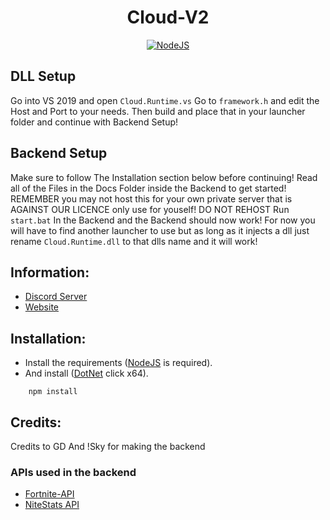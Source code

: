 <h1 align='center'>Cloud-V2</h1>

<p align='center'>
    <a href='https://nodejs.org/en/download/' align='center'>
        <img alt='NodeJS' src='https://media.discordapp.net/attachments/850045691481030706/851139810927575080/adobespark_adobespark.png'>
    </a>
</p>

## DLL Setup
Go into VS 2019 and open ```Cloud.Runtime.vs```
Go to ```framework.h``` and edit the Host and Port to your needs.
Then build and place that in your launcher folder and continue with Backend Setup!

## Backend Setup
Make sure to follow The Installation section below before continuing!
Read all of the Files in the Docs Folder inside the Backend to get started!
REMEMBER you may not host this for your own private server that is AGAINST OUR LICENCE only use for youself! DO NOT REHOST
Run ```start.bat``` In the Backend and the Backend should now work!
For now you will have to find another launcher to use but as long as it injects a dll just rename ```Cloud.Runtime.dll``` to that dlls name and it will work!

## Information:
- [Discord Server](https://discord.gg/MfXNpTg4EV)
- [Website](https://cloudfn.dev/)

## Installation:
- Install the requirements ([NodeJS](https://nodejs.org/en/download/) is required).
- And install ([DotNet](https://dotnet.microsoft.com/download/dotnet/5.0/runtime) click x64).
```
    npm install
```

## Credits:
Credits to GD And !Sky for making the backend

### APIs used in the backend
- [Fortnite-API](https://fortnite-api.com/)
- [NiteStats API](https://nitestats.com/)
